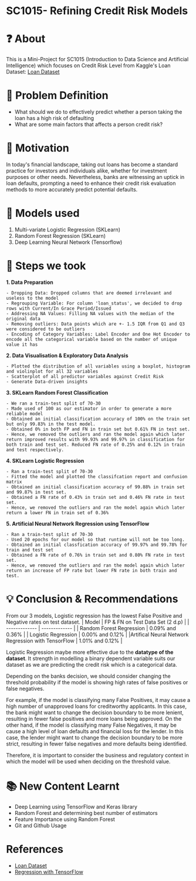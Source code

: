 # SC1015- Refining Credit Risk Models

# ❓ About
This is a Mini-Project for SC1015 (Introduction to Data Science and Artificial Intelligence) which focuses on Credit Risk Level from Kaggle's Loan Dataset: [Loan Dataset](https://www.kaggle.com/datasets/somyaagarwal69/loan-data-2015/data)

# 🔎 Problem Definition
* What should we do to effectively predict whether a person taking the loan has a high risk of defaulting
* What are some main factors that affects a person credit risk?

# 💪 Motivation 
In today's financial landscape, taking out loans has become a standard practice for investors and individuals alike, whether for investment purposes or other needs. Nevertheless, banks are witnessing an uptick in loan defaults, prompting a need to enhance their credit risk evaluation methods to more accurately predict potential defaults.

# 🚀 Models used
1. Multi-variate Logistic Regression (SKLearn)
2. Random Forest Regression (SKLearn)
3. Deep Learning Neural Network (Tensorflow)

# 🚶 Steps we took
**1. Data Preparation** <br>
<pre><code>- Dropping Data: Dropped columns that are deemed irrelevant and useless to the model
- Regrouping Variable: For column 'loan_status', we decided to drop rows with Current/In Grace Period/Issued
- Addressing NA Values: Filling NA values with the median of the original data
- Removing outliers: Data points which are +- 1.5 IQR from Q1 and Q3 were considered to be outliers
- Encoding of Category Variables: Label Encoder and One Hot Encoder to encode all the categorical variable based on the number of unique value it has</code></pre>

**2. Data Visualisation & Exploratory Data Analysis** <br>
<pre><code>- Plotted the distribution of all variables using a boxplot, histogram and violinplot for all 32 variables
- Scatterplot of all predictor variables against Credit Risk
- Generate Data-driven insights
</code></pre>

**3. SKLearn Random Forest Classification** <br>
<pre><code>- We ran a train-test split of 70-30 
- Made used of 100 as our estimator in order to generate a more reliable model
- Obtained an initial classification accuracy of 100% on the train set but only 99.83% in the test model.
- Obtained 0% in both FP and FN in train set but 0.61% FN in test set.
- Hence, we removed the outliers and ran the model again which later return improved results with 99.93% and 99.97% in classification for both train and test set. Reduced FN rate of 0.25% and 0.12% in train and test respectively.
</code></pre>

**4. SKLearn Logistic Regression** <br>
<pre><code>- Ran a train-test split of 70-30
- Fitted the model and plotted the classifcation report and confusion matrix
- Obtained an initial classification accuracy of 99.88% in train set and 99.87% in test set.
- Obtained a FN rate of 0.43% in train set and 0.46% FN rate in test set.
- Hence, we removed the outliers and ran the model again which later return a lower FN in train set of 0.36%  
</code></pre>

**5. Artificial Neural Network Regression using TensorFlow** <br>
<pre><code>- Ran a train-test split of 70-30
- Used 20 epochs for our model so that runtime will not be too long.
- Obtained an initial classfication accuracy of 99.97% and 99.78% for train and test set
- Obtained a FN rate of 0.76% in train set and 0.80% FN rate in test set.
- Hence, we removed the outliers and ran the model again which later return an increase of FP rate but lower FN rate in both train and test.
</code></pre>

# 💡 Conclusion & Recommendations
From our 3 models, Logistic regression has the lowest False Positive and Negative rates on test dataset.
| Model  | FP & FN on Test Data Set (2 d.p) |
| ------------- | ------------- |
| Random Forest Regression   | 0.09% and 0.36% |
| Logistic Regression   | 0.00% and 0.12% |
|Artifical Neural Network Regression with TensorFlow | 1.01% and 0.12% |

Logistic Regression maybe more effective due to the <b>datatype of the dataset</b>. It strength in modelling a binary dependent variable suits our dataset as we are predicting the credit risk which is a categorical data.

Depending on the banks decision, we should consider changing the threshold probability if the model is showing high rates of false positives or false negatives. 

For example, if the model is classifying many False Positives, it may cause a high number of unapproved loans for creditworthy applicants. In this case, the bank might want to change the decision boundary to be more lenient, resulting in fewer false positives and more loans being approved. On the other hand, if the model is classifying many False Negatives, it may be cause a high level of loan defaults and financial loss for the lender. In this case, the lender might want to change the decision boundary to be more strict, resulting in fewer false negatives and more defaults being identified.

Therefore, it is important to consider the business and regulatory context in which the model will be used when deciding on the threshold value.

# 📚 New Content Learnt
* Deep Learning using TensorFlow and Keras library
* Random Forest and determining best number of estimators
* Feature Importance using Random Forest
* Git and Github Usage

# References
* [Loan Dataset](https://www.kaggle.com/datasets/somyaagarwal69/loan-data-2015/data) <br>
* [Regression with TensorFlow](https://www.tensorflow.org/tutorials/keras/regression)
